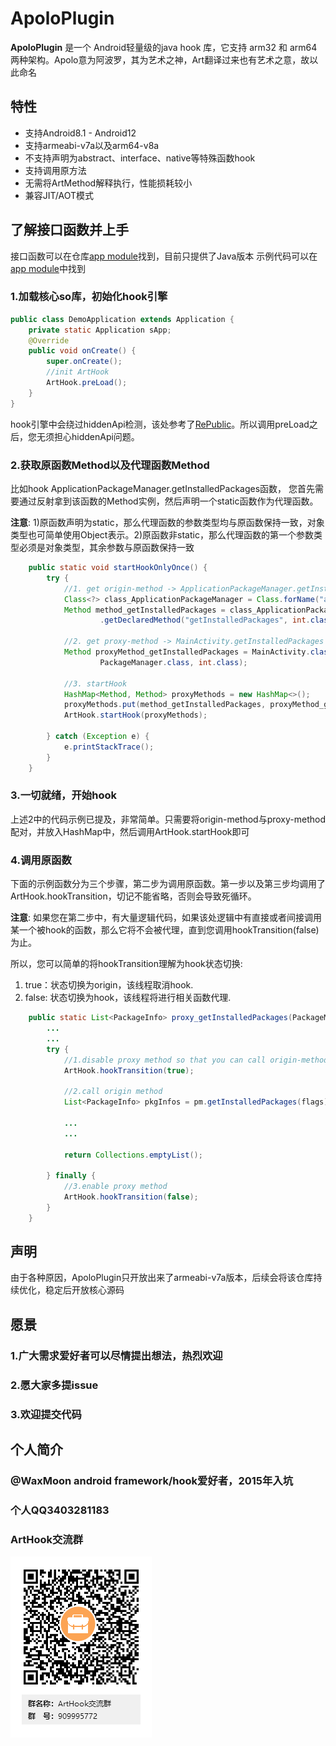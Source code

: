 # ApoloPlugin

**ApoloPlugin** 是一个 Android轻量级的java hook 库，它支持 arm32 和 arm64两种架构。Apolo意为阿波罗，其为艺术之神，Art翻译过来也有艺术之意，故以此命名

## 特性

*  支持Android8.1 - Android12
*  支持armeabi-v7a以及arm64-v8a
*  不支持声明为abstract、interface、native等特殊函数hook
*  支持调用原方法
*  无需将ArtMethod解释执行，性能损耗较小
*  兼容JIT/AOT模式

## 了解接口函数并上手

接口函数可以在仓库[app module](ApoloPlugin)找到，目前只提供了Java版本
示例代码可以在[app module](app)中找到

### 1.加载核心so库，初始化hook引擎

```Java
public class DemoApplication extends Application {
    private static Application sApp;
    @Override
    public void onCreate() {
        super.onCreate();
        //init ArtHook
        ArtHook.preLoad();
    }
}
```
hook引擎中会绕过hiddenApi检测，该处参考了[RePublic](https://github.com/whulzz1993/RePublic)。所以调用preLoad之后，您无须担心hiddenApi问题。

### 2.获取原函数Method以及代理函数Method

比如hook ApplicationPackageManager.getInstalledPackages函数， 您首先需要通过反射拿到该函数的Method实例，然后声明一个static函数作为代理函数。

**注意**: 1)原函数声明为static，那么代理函数的参数类型均与原函数保持一致，对象类型也可简单使用Object表示。2)原函数非static，那么代理函数的第一个参数类型必须是对象类型，其余参数与原函数保持一致

```Java
    public static void startHookOnlyOnce() {
        try {
            //1. get origin-method -> ApplicationPackageManager.getInstalledPackages(int flags)
            Class<?> class_ApplicationPackageManager = Class.forName("android.app.ApplicationPackageManager");
            Method method_getInstalledPackages = class_ApplicationPackageManager
                    .getDeclaredMethod("getInstalledPackages", int.class);

            //2. get proxy-method -> MainActivity.getInstalledPackages
            Method proxyMethod_getInstalledPackages = MainActivity.class.getDeclaredMethod("proxy_getInstalledPackages",
                    PackageManager.class, int.class);

            //3. startHook
            HashMap<Method, Method> proxyMethods = new HashMap<>();
            proxyMethods.put(method_getInstalledPackages, proxyMethod_getInstalledPackages);
            ArtHook.startHook(proxyMethods);

        } catch (Exception e) {
            e.printStackTrace();
        }
    }
```

### 3.一切就绪，开始hook

上述2中的代码示例已提及，非常简单。只需要将origin-method与proxy-method配对，并放入HashMap中，然后调用ArtHook.startHook即可

### 4.调用原函数

下面的示例函数分为三个步骤，第二步为调用原函数。第一步以及第三步均调用了ArtHook.hookTransition，切记不能省略，否则会导致死循环。

**注意**: 如果您在第二步中，有大量逻辑代码，如果该处逻辑中有直接或者间接调用某一个被hook的函数，那么它将不会被代理，直到您调用hookTransition(false)为止。

所以，您可以简单的将hookTransition理解为hook状态切换:
1) true：状态切换为origin，该线程取消hook. 
2) false: 状态切换为hook，该线程将进行相关函数代理.

```Java
    public static List<PackageInfo> proxy_getInstalledPackages(PackageManager pm, int flags) {
        ...
        ...
        try {
            //1.disable proxy method so that you can call origin-method
            ArtHook.hookTransition(true);

            //2.call origin method
            List<PackageInfo> pkgInfos = pm.getInstalledPackages(flags);

            ...
            ...

            return Collections.emptyList();

        } finally {
            //3.enable proxy method
            ArtHook.hookTransition(false);
        }
    }
```

## 声明

由于各种原因，ApoloPlugin只开放出来了armeabi-v7a版本，后续会将该仓库持续优化，稳定后开放核心源码

## 愿景

### 1.广大需求爱好者可以尽情提出想法，热烈欢迎
### 2.愿大家多提issue
### 3.欢迎提交代码

## 个人简介
### @WaxMoon android framework/hook爱好者，2015年入坑
### 个人QQ3403281183

### ArtHook交流群
![ArtHook交流群](raw/qq_scan.png)